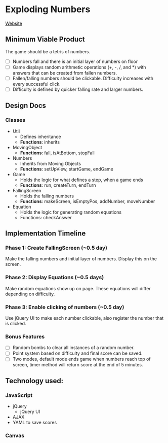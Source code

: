 # Exploding Numbers

[Website][website]

[website]: http://www.cssherry.com/exploding_numbers

## Minimum Viable Product
The game should be a tetris of numbers.

- [ ] Numbers fall and there is an initial layer of numbers on floor
- [ ] Game displays random arithmetic operations (+, -, /, and *) with answers that can be created from fallen numbers.
- [ ] Fallen/falling numbers should be clickable. Difficulty increases with every successful click.
- [ ] Difficulty is defined by quicker falling rate and larger numbers.

## Design Docs
### Classes
* Util
  * Defines inheritance
  * **Functions**: inherits
* MovingObject
  * **Functions**: fall, isAtBottom, stopFall
* Numbers
  * Inherits from Moving Objects
  * **Functions**: setUpView, startGame, endGame
* Game
  * Holds the logic for what defines a step, when a game ends
  * **Functions**: run, createTurn, endTurn
* FallingScreen
  * Holds the falling numbers
  * **Functions**: makeScreen, isEmptyPos, addNumber, moveNumber
* Equation
  * Holds the logic for generating random equations
  * Functions: checkAnswer

## Implementation Timeline

### Phase 1: Create FallingScreen (~0.5 day)
Make the falling numbers and initial layer of numbers. Display this on the screen.

### Phase 2: Display Equations (~0.5 days)
Make random equations show up on page. These equations will differ depending on difficulty.

### Phase 3: Enable clicking of numbers (~0.5 day)
Use jQuery UI to make each number clickable, also register the number that is clicked.

### Bonus Features
- [ ] Random bombs to clear all instances of a random number.
- [ ] Point system based on difficulty and final score can be saved.
- [ ] Two modes, default mode ends game when numbers reach top of screen, timer method will return score at the end of 5 minutes.

## Technology used:
### JavaScript
- jQuery
  - jQuery UI
- AJAX
- YAML to save scores
### Canvas
